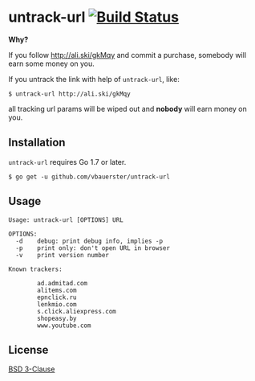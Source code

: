 # untrack-url [![Build Status](https://travis-ci.org/vbauerster/untrack-url.svg?branch=master)](https://travis-ci.org/vbauerster/untrack-url)

**Why?**

If you follow http://ali.ski/gkMqy and commit a purchase, somebody will earn some money on you.

If you untrack the link with help of `untrack-url`, like:

```
$ untrack-url http://ali.ski/gkMqy
```

all tracking url params will be wiped out and **nobody** will earn money on you.

## Installation
`untrack-url` requires Go 1.7 or later.
```
$ go get -u github.com/vbauerster/untrack-url
```

## Usage
```
Usage: untrack-url [OPTIONS] URL

OPTIONS:
  -d    debug: print debug info, implies -p
  -p    print only: don't open URL in browser
  -v    print version number

Known trackers:

        ad.admitad.com
        alitems.com
        epnclick.ru
        lenkmio.com
        s.click.aliexpress.com
        shopeasy.by
        www.youtube.com
```

## License

[BSD 3-Clause](https://opensource.org/licenses/BSD-3-Clause)
